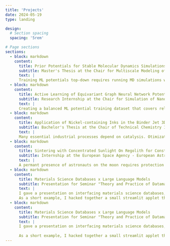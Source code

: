 ```yaml
---
title: 'Projects'
date: 2024-05-19
type: landing

design:
  # Section spacing
  spacing: '5rem'

# Page sections
sections:
  - block: markdown
    content:
      title: Prior Potentials for Stable Molecular Dynamics Simulations with Machine Learning Force Fields
      subtitle: Master's Thesis at the Chair for Multiscale Modeling of Fluid Materials - Prof. Julija Zavadlav - 6 mo.
      text: |
      Training ML potentials top-down requires running MD simulations with during training to compare the observables from simulation with experimental values. However, untrained ML potentials can cause MD simualations to destabilize. In my master's thesis, I developed Delta-Learning methods for combining the stability of empirical force fields and and the accuracy of ML interatomic potentials. From a statistical perspective, this Delta Learning approach can be seen as placing a prior (the classical force field) on the phase space distribution. Further, I reviewed different measures of stability of MD simulations, and investigated parameters that influence the quality of both the classical and ML potentials - e.g. the functional form of the prior. The project was developed with JAX, JAX M.D., and the chemtrain library.
  - block: markdown
    content:
      title: Active Learning of Equivariant Graph Neural Network Potentials for Metal-Organic Frameworks
      subtitle: Research Internship at the Chair for Simulation of Nanosystems for Energy Conversion - Prof. Alessio Gagliardi - 2mo.
      text: |
      Creating a balanced ML potential training dataset that covers relevant portions of the configuration space can be difficult. This problem arises from the curse of dimensionality of phase space. One approach to tackling dataset creation is active learning. In this project, I implemented an active learning workflow for training a NequIP potential for the metal-organic framework UiO-66. The workflow consisted of iteratively training the MLIP, the running metadynamics simulation to sample the configuration space along a collective variable (in this case volume of the MOF cell), and subsequently computing forces and potential energies with DFT calculations, thereby expanding the training dataset with new structures. The workflow was set up using the NequIP, LAMMPS+PLUMED for MD, CP2K for DFT, SLURM for HPC management, Python and BASH for setting up config files and scripting glue. 
  - block: markdown
    content:
      title: Application of Nickel-containing Inks in the Binder Jet 3D-Printing of Ni/Al2O3 Catalysts for CO2 Methanation
      subtitle: Bachelor's Thesis at the Chair of Technical Chemistry 1 - Prof. Kai-Olaf Hinrichsen - 3 mo.
      text: |
      Many essential industrial processes depend on catalysis. Otimization of catalysts and reactors can be difficult, due to manufacturing contraints of the catalysts pellets. Additive manufacturing offers the capability of produce (almost) ny desired shape, and could therefore be used for optimizing catalayst pellets geometries and thereby the chemical reactions. In my bachelor's thesis, I used a 3D-printing manufacturing process (binder jetting) of alumina supported nickel catalysts for CO2-reduction. The laboratory work in the experimental group of the Chair for Technical Chemistry 1 contained a wide range of mechanical, physical, and chemical characterization - Crushing strength tests, porosometry, N2 physisorption, powder XRD, UV/VIS Spectroscopy, TEM, XPS.  
  - block: markdown
    content:
      title: Sintering with Concentrated Sunlight On Regolith for Constructing Lunar Habitats (SCORCH)
      subtitle: Internship at the European Space Agency - European Astronaut Centre, Cologne - Dr. Aidan Cowley - 6 mo.
      text: |
      A permant presence of astronauts on the moon requires protection from radiation and micrometorites. Shipping all construction materials for habitats from earth is expensive, the costs increase the barrier for continued lunar exploration. Local lunar ressources such as sunlight and moondust (regolith) could be used to reduce these costs. During my internship I build a 3D printer for powder bed fusion with concentrated sunlight. I took on the tasks of mechanical and electrical design, manufacturing, assembly, implementation of sensor and actuator software, process modelling with FEM, and creating documentation, and experimental procedures.
  - block: markdown
    content:
      title: Materials Science Databases x Large Language Models
      subtitle: Presentation for Seminar "Theory and Practice of Datamanagement in Chemistry" - Prof. Helge Stein - 2 d.
      text: |
      I gave a presentation on interfacing materials science databases, datamangament, and large language models, which can be found here https://github.com/steffen-wedig/ec-llm.
      As a short example, I hacked together a small streamlit applet that uses retrieval augmented generation (RAG) on the BattINFO ontology to find correct concepts of the ontology - which might be useful for tagging lab documents. Used LlamaIndex and streamlit.
  - block: markdown
    content:
      title: Materials Science Databases x Large Language Models
      subtitle: Presentation for Seminar "Theory and Practice of Datamanagement in Chemistry" - Prof. Helge Stein - 2 d.
      text: |
      I gave a presentation on interfacing materials science databases, datamangament, and large language models, which can be found here https://github.com/steffen-wedig/ec-llm.
      
      As a short example, I hacked together a small streamlit applet that uses retrieval augmented generation (RAG) on the BattINFO ontology to find correct concepts of the ontology - which might be useful for tagging lab documents. Used LlamaIndex and streamlit.
---
```


